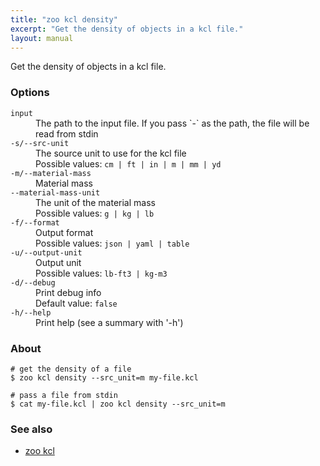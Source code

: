 ```yaml
---
title: "zoo kcl density"
excerpt: "Get the density of objects in a kcl file."
layout: manual
---
```


Get the density of objects in a kcl file.

### Options

<dl class="flags">
   <dt><code>input</code></dt>
   <dd>The path to the input file. If you pass `-` as the path, the file will be read from stdin</dd>

   <dt><code>-s/--src-unit</code></dt>
   <dd>The source unit to use for the kcl file<br/>Possible values: <code>cm | ft | in | m | mm | yd</code></dd>

   <dt><code>-m/--material-mass</code></dt>
   <dd>Material mass</dd>

   <dt><code>--material-mass-unit</code></dt>
   <dd>The unit of the material mass<br/>Possible values: <code>g | kg | lb</code></dd>

   <dt><code>-f/--format</code></dt>
   <dd>Output format<br/>Possible values: <code>json | yaml | table</code></dd>

   <dt><code>-u/--output-unit</code></dt>
   <dd>Output unit<br/>Possible values: <code>lb-ft3 | kg-m3</code></dd>

   <dt><code>-d/--debug</code></dt>
   <dd>Print debug info<br/>Default value: <code>false</code></dd>

   <dt><code>-h/--help</code></dt>
   <dd>Print help (see a summary with '-h')</dd>
</dl>


### About

```
# get the density of a file
$ zoo kcl density --src_unit=m my-file.kcl

# pass a file from stdin
$ cat my-file.kcl | zoo kcl density --src_unit=m
```

### See also

* [zoo kcl](./zoo_kcl)